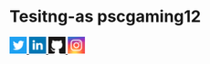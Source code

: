 # Tesitng-as pscgaming12

<a href="https://twitter.com/yourprofile" target="_blank">
  <img src="https://raw.githubusercontent.com/edent/SuperTinyIcons/master/images/svg/twitter.svg" 
       alt="Twitter" width="30" height="30"/>
</a>
<a href="www.linkedin.com/in/prathamashastryc" target="_blank">
  <img src="https://raw.githubusercontent.com/edent/SuperTinyIcons/master/images/svg/linkedin.svg" 
       alt="LinkedIn" width="30" height="30"/>
</a>
<a href="https://github.com/Prathamashastryc" target="_blank">
  <img src="https://raw.githubusercontent.com/edent/SuperTinyIcons/master/images/svg/github.svg" 
       alt="GitHub" width="30" height="30"/>
</a>
<a href="https://instagram.com/yourprofile" target="_blank">
  <img src="https://raw.githubusercontent.com/edent/SuperTinyIcons/master/images/svg/instagram.svg" 
       alt="Instagram" width="30" height="30"/>
</a>
